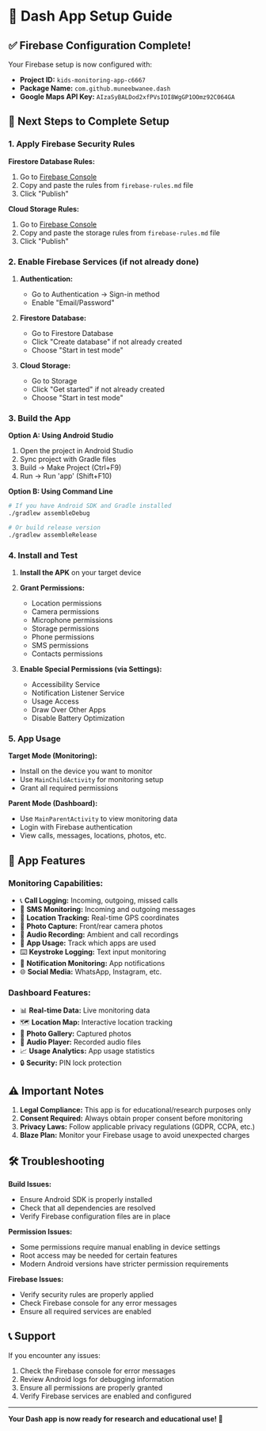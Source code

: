 # 🚀 Dash App Setup Guide

## ✅ Firebase Configuration Complete!

Your Firebase setup is now configured with:
- **Project ID:** `kids-monitoring-app-c6667`
- **Package Name:** `com.github.muneebwanee.dash`
- **Google Maps API Key:** `AIzaSyBALDod2xfPVsIOI8WgGP1OOmz92C064GA`

## 🔧 Next Steps to Complete Setup

### 1. Apply Firebase Security Rules

**Firestore Database Rules:**
1. Go to [Firebase Console](https://console.firebase.google.com/project/kids-monitoring-app-c6667/firestore/rules)
2. Copy and paste the rules from `firebase-rules.md` file
3. Click "Publish"

**Cloud Storage Rules:**
1. Go to [Firebase Console](https://console.firebase.google.com/project/kids-monitoring-app-c6667/storage/rules)
2. Copy and paste the storage rules from `firebase-rules.md` file
3. Click "Publish"

### 2. Enable Firebase Services (if not already done)

1. **Authentication:**
   - Go to Authentication → Sign-in method
   - Enable "Email/Password"

2. **Firestore Database:**
   - Go to Firestore Database
   - Click "Create database" if not already created
   - Choose "Start in test mode"

3. **Cloud Storage:**
   - Go to Storage
   - Click "Get started" if not already created
   - Choose "Start in test mode"

### 3. Build the App

**Option A: Using Android Studio**
1. Open the project in Android Studio
2. Sync project with Gradle files
3. Build → Make Project (Ctrl+F9)
4. Run → Run 'app' (Shift+F10)

**Option B: Using Command Line**
```bash
# If you have Android SDK and Gradle installed
./gradlew assembleDebug

# Or build release version
./gradlew assembleRelease
```

### 4. Install and Test

1. **Install the APK** on your target device
2. **Grant Permissions:**
   - Location permissions
   - Camera permissions
   - Microphone permissions
   - Storage permissions
   - Phone permissions
   - SMS permissions
   - Contacts permissions

3. **Enable Special Permissions (via Settings):**
   - Accessibility Service
   - Notification Listener Service
   - Usage Access
   - Draw Over Other Apps
   - Disable Battery Optimization

### 5. App Usage

**Target Mode (Monitoring):**
- Install on the device you want to monitor
- Use `MainChildActivity` for monitoring setup
- Grant all required permissions

**Parent Mode (Dashboard):**
- Use `MainParentActivity` to view monitoring data
- Login with Firebase authentication
- View calls, messages, locations, photos, etc.

## 📱 App Features

### Monitoring Capabilities:
- 📞 **Call Logging:** Incoming, outgoing, missed calls
- 💬 **SMS Monitoring:** Incoming and outgoing messages
- 📍 **Location Tracking:** Real-time GPS coordinates
- 📸 **Photo Capture:** Front/rear camera photos
- 🎤 **Audio Recording:** Ambient and call recordings
- 📱 **App Usage:** Track which apps are used
- ⌨️ **Keystroke Logging:** Text input monitoring
- 🔔 **Notification Monitoring:** App notifications
- 🌐 **Social Media:** WhatsApp, Instagram, etc.

### Dashboard Features:
- 📊 **Real-time Data:** Live monitoring data
- 🗺️ **Location Map:** Interactive location tracking
- 📸 **Photo Gallery:** Captured photos
- 🎵 **Audio Player:** Recorded audio files
- 📈 **Usage Analytics:** App usage statistics
- 🔒 **Security:** PIN lock protection

## ⚠️ Important Notes

1. **Legal Compliance:** This app is for educational/research purposes only
2. **Consent Required:** Always obtain proper consent before monitoring
3. **Privacy Laws:** Follow applicable privacy regulations (GDPR, CCPA, etc.)
4. **Blaze Plan:** Monitor your Firebase usage to avoid unexpected charges

## 🛠️ Troubleshooting

**Build Issues:**
- Ensure Android SDK is properly installed
- Check that all dependencies are resolved
- Verify Firebase configuration files are in place

**Permission Issues:**
- Some permissions require manual enabling in device settings
- Root access may be needed for certain features
- Modern Android versions have stricter permission requirements

**Firebase Issues:**
- Verify security rules are properly applied
- Check Firebase console for any error messages
- Ensure all required services are enabled

## 📞 Support

If you encounter any issues:
1. Check the Firebase console for error messages
2. Review Android logs for debugging information
3. Ensure all permissions are properly granted
4. Verify Firebase services are enabled and configured

---

**Your Dash app is now ready for research and educational use! 🎉**